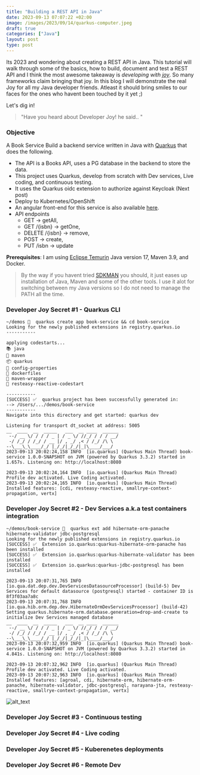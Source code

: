 ```yaml
---
title: "Building a REST API in Java"
date: 2023-09-13 07:07:22 +02:00
image: /images/2023/09/14/quarkus-computer.jpeg
draft: true
categories: ["Java"]
layout: post
type: post
---
```


Its 2023 and wondering about creating a REST API in Java. This tutorial will walk through some of the basics, how to build, document and test a REST API and I think the most awesome takeaway is *developing with [joy](https://quarkus.io/developer-joy/)*. So many frameworks claim bringing that joy. In this blog I will demonstrate the real Joy for all my Java developer friends. Atleast it should bring smiles to our faces for the ones who havent been touched by it yet ;)

Let's dig in!

>   "Have you heard about Developer Joy! he said.. "

### Objective
A Book Service
Build a backend service written in Java with [Quarkus](https://www.quarkus.io) that does the following. 
- The API is a Books API, uses a PG database in the backend to store the data. 
- This project uses Quarkus, develop from scratch with Dev services, Live coding, and continuous testing.
- It uses the Quarkus oidc extension to authorize against Keycloak (Next post)
- Deploy to Kubernetes/OpenShift
- An angular front-end for this service is also available [here](https://github.com/sshaaf/bookshelf-ui).
- API endpoints
  - GET -> getAll,
  - GET /{isbn} -> getOne,
  - DELETE /{isbn} -> remove,
  - POST -> create,
  - PUT /isbn -> update

**Prerequisites**: I am using [Eclipse Temurin](https://adoptium.net/temurin/releases/) Java version 17, Maven 3.9, and Docker. 
>  By the way if you havent tried [SDKMAN](https://sdkman.io/) you should, it just eases up installation of Java, Maven and some of the other tools. I use it alot for switching between my Java versions so I do not need to manage the PATH all the time. 


### Developer Joy Secret #1 - Quarkus CLI

```
~/demos 🐠  quarkus create app book-service && cd book-service
Looking for the newly published extensions in registry.quarkus.io
-----------

applying codestarts...
📚 java
🔨 maven
📦 quarkus
📝 config-properties
🔧 dockerfiles
🔧 maven-wrapper
🚀 resteasy-reactive-codestart

-----------
[SUCCESS] ✅  quarkus project has been successfully generated in:
--> /Users/.../demos/book-service
-----------
Navigate into this directory and get started: quarkus dev
```

```
Listening for transport dt_socket at address: 5005
__  ____  __  _____   ___  __ ____  ______ 
 --/ __ \/ / / / _ | / _ \/ //_/ / / / __/ 
 -/ /_/ / /_/ / __ |/ , _/ ,< / /_/ /\ \   
--\___\_\____/_/ |_/_/|_/_/|_|\____/___/   
2023-09-13 20:02:24,158 INFO  [io.quarkus] (Quarkus Main Thread) book-service 1.0.0-SNAPSHOT on JVM (powered by Quarkus 3.3.2) started in 1.657s. Listening on: http://localhost:8080

2023-09-13 20:02:24,164 INFO  [io.quarkus] (Quarkus Main Thread) Profile dev activated. Live Coding activated.
2023-09-13 20:02:24,165 INFO  [io.quarkus] (Quarkus Main Thread) Installed features: [cdi, resteasy-reactive, smallrye-context-propagation, vertx]
```



### Developer Joy Secret #2 - Dev Services a.k.a test containers integration



```
~/demos/book-service 🐠  quarkus ext add hibernate-orm-panache hibernate-validator jdbc-postgresql
Looking for the newly published extensions in registry.quarkus.io
[SUCCESS] ✅  Extension io.quarkus:quarkus-hibernate-orm-panache has been installed
[SUCCESS] ✅  Extension io.quarkus:quarkus-hibernate-validator has been installed
[SUCCESS] ✅  Extension io.quarkus:quarkus-jdbc-postgresql has been installed
```

```
2023-09-13 20:07:31,765 INFO  [io.qua.dat.dep.dev.DevServicesDatasourceProcessor] (build-5) Dev Services for default datasource (postgresql) started - container ID is 8f3f03aa7a8c
2023-09-13 20:07:31,768 INFO  [io.qua.hib.orm.dep.dev.HibernateOrmDevServicesProcessor] (build-42) Setting quarkus.hibernate-orm.database.generation=drop-and-create to initialize Dev Services managed database
__  ____  __  _____   ___  __ ____  ______ 
 --/ __ \/ / / / _ | / _ \/ //_/ / / / __/ 
 -/ /_/ / /_/ / __ |/ , _/ ,< / /_/ /\ \   
--\___\_\____/_/ |_/_/|_/_/|_|\____/___/   
2023-09-13 20:07:32,959 INFO  [io.quarkus] (Quarkus Main Thread) book-service 1.0.0-SNAPSHOT on JVM (powered by Quarkus 3.3.2) started in 4.841s. Listening on: http://localhost:8080

2023-09-13 20:07:32,962 INFO  [io.quarkus] (Quarkus Main Thread) Profile dev activated. Live Coding activated.
2023-09-13 20:07:32,963 INFO  [io.quarkus] (Quarkus Main Thread) Installed features: [agroal, cdi, hibernate-orm, hibernate-orm-panache, hibernate-validator, jdbc-postgresql, narayana-jta, resteasy-reactive, smallrye-context-propagation, vertx]
```

![alt_text](/images/2023/09/14/devservices.jpeg "Quarkus Dev Services - PG")


### Developer Joy Secret #3 - Continuous testing





### Developer Joy Secret #4 - Live coding



### Developer Joy Secret #5 - Kuberenetes deployments



### Developer Joy Secret #6 - Remote Dev